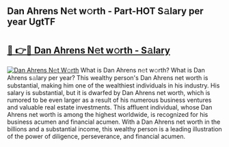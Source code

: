 ## Dan Ahrens N𝚎t w𝚘rth - Part-HOT S𝚊lary per year UgtTF

# <h2><a href="http://gc4qj4q.nevu.top/?p=Dan+Ahrens">🔗 👉🔴 Dan Ahrens N𝚎t w𝚘rth - S𝚊lary</a></h2>

[![Dan Ahrens N𝚎t W𝚘rth](https://i.imgur.com/Oavwk0R.jpeg)](http://gc4qj4q.nevu.top/?p=Dan+Ahrens)
What is Dan Ahrens n𝚎t w𝚘rth? What is Dan Ahrens s𝚊lary per year?
This wealthy person's Dan Ahrens net worth is substantial, making him one of the wealthiest individuals in his industry. His salary is substantial, but it is dwarfed by Dan Ahrens net worth, which is rumored to be even larger as a result of his numerous business ventures and valuable real estate investments. This affluent individual, whose Dan Ahrens net worth is among the highest worldwide, is recognized for his business acumen and financial acumen. With a Dan Ahrens net worth in the billions and a substantial income, this wealthy person is a leading illustration of the power of diligence, perseverance, and financial acumen.
